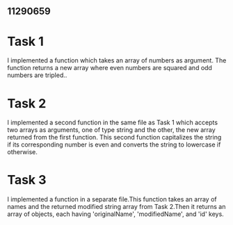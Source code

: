## 11290659

# Task 1
I implemented a function which takes an array of numbers as argument. The function returns a new array where even numbers are squared and odd numbers are tripled..

# Task 2
I implemented a second function in the same file as Task 1 which accepts two arrays as arguments, one of type string and the other, the new array returned from the first function. This second function capitalizes the string if its corresponding number is even and converts the string to lowercase if otherwise.

# Task 3
I implemented a function in a separate file.This function takes an array of names and the returned modified string array from Task 2.Then it returns an array of objects, each having 'originalName', 'modifiedName', and 'id' keys.